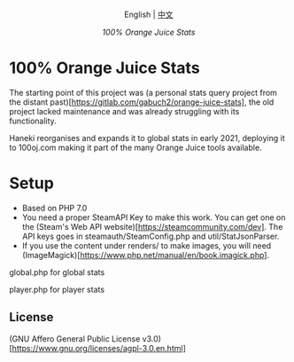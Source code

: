 <p align="center">
    <br> English | <a href="README-CN.md">中文</a>
</p>
<p align="center">
    <em>100% Orange Juice Stats</em>
</p>

# 100% Orange Juice Stats
The starting point of this project was (a personal stats query project from the distant past)[https://gitlab.com/gabuch2/orange-juice-stats], the old project lacked maintenance and was already struggling with its functionality.

Haneki reorganises and expands it to global stats in early 2021, deploying it to 100oj.com making it part of the many Orange Juice tools available.

# Setup

* Based on PHP 7.0
* You need a proper SteamAPI Key to make this work. You can get one on the (Steam's Web API website)[https://steamcommunity.com/dev]. The API keys goes in steamauth/SteamConfig.php and util/StatJsonParser.
* If you use the content under renders/ to make images, you will need (ImageMagick)[https://www.php.net/manual/en/book.imagick.php].

global.php for global stats

player.php for player stats

## License
(GNU Affero General Public License v3.0)[https://www.gnu.org/licenses/agpl-3.0.en.html]